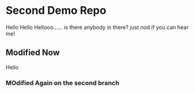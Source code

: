 # Second Demo Repo

Hello Hello Hellooo......
is there anybody in there?
just nod if you can hear me!

## Modified Now
Hello 

### MOdified Again on the second branch
